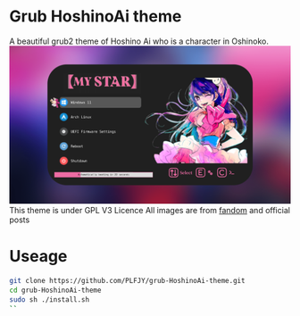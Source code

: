 # Grub HoshinoAi theme
A beautiful grub2 theme of Hoshino Ai who is a character in Oshinoko.
![preview Image](https://raw.githubusercontent.com/PLFJY/grub-HoshinoAi-theme/refs/heads/main/preview.png)
This theme is under GPL V3 Licence
All images are from [fandom](https://oshinoko.fandom.com/wiki/Ai_Hoshino) and official posts
# Useage
``` bash
git clone https://github.com/PLFJY/grub-HoshinoAi-theme.git
cd grub-HoshinoAi-theme
sudo sh ./install.sh
``
